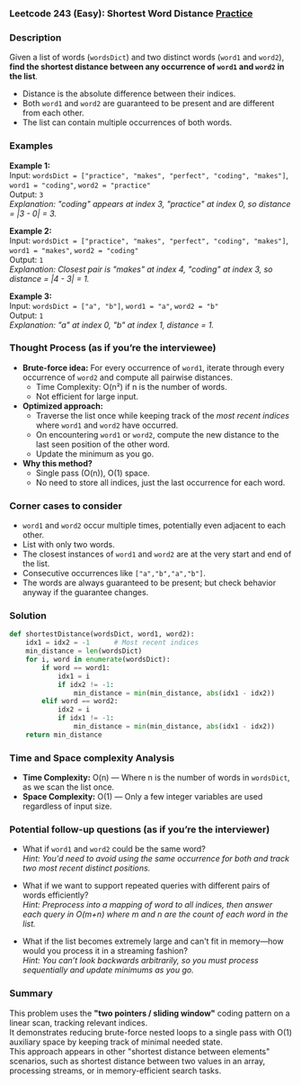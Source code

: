 ### Leetcode 243 (Easy): Shortest Word Distance [Practice](https://leetcode.com/problems/shortest-word-distance)

### Description  
Given a list of words (`wordsDict`) and two distinct words (`word1` and `word2`), **find the shortest distance between any occurrence of `word1` and `word2` in the list**.  
- Distance is the absolute difference between their indices.
- Both `word1` and `word2` are guaranteed to be present and are different from each other.
- The list can contain multiple occurrences of both words.

### Examples  

**Example 1:**  
Input: `wordsDict = ["practice", "makes", "perfect", "coding", "makes"]`, `word1 = "coding"`, `word2 = "practice"`  
Output: `3`  
*Explanation: "coding" appears at index 3, "practice" at index 0, so distance = |3 - 0| = 3.*

**Example 2:**  
Input: `wordsDict = ["practice", "makes", "perfect", "coding", "makes"]`, `word1 = "makes"`, `word2 = "coding"`  
Output: `1`  
*Explanation: Closest pair is "makes" at index 4, "coding" at index 3, so distance = |4 - 3| = 1.*

**Example 3:**  
Input: `wordsDict = ["a", "b"]`, `word1 = "a"`, `word2 = "b"`  
Output: `1`  
*Explanation: "a" at index 0, "b" at index 1, distance = 1.*

### Thought Process (as if you’re the interviewee)  

- **Brute-force idea:** For every occurrence of `word1`, iterate through every occurrence of `word2` and compute all pairwise distances.  
  - Time Complexity: O(n²) if n is the number of words.  
  - Not efficient for large input.
- **Optimized approach:**  
  - Traverse the list once while keeping track of the *most recent indices* where `word1` and `word2` have occurred.
  - On encountering `word1` or `word2`, compute the new distance to the last seen position of the other word.
  - Update the minimum as you go.
- **Why this method?**  
  - Single pass (O(n)), O(1) space.  
  - No need to store all indices, just the last occurrence for each word.

### Corner cases to consider  
- `word1` and `word2` occur multiple times, potentially even adjacent to each other.
- List with only two words.
- The closest instances of `word1` and `word2` are at the very start and end of the list.
- Consecutive occurrences like `["a","b","a","b"]`.
- The words are always guaranteed to be present; but check behavior anyway if the guarantee changes.

### Solution

```python
def shortestDistance(wordsDict, word1, word2):
    idx1 = idx2 = -1      # Most recent indices
    min_distance = len(wordsDict)
    for i, word in enumerate(wordsDict):
        if word == word1:
            idx1 = i
            if idx2 != -1:
                min_distance = min(min_distance, abs(idx1 - idx2))
        elif word == word2:
            idx2 = i
            if idx1 != -1:
                min_distance = min(min_distance, abs(idx1 - idx2))
    return min_distance
```

### Time and Space complexity Analysis  

- **Time Complexity:** O(n) — Where n is the number of words in `wordsDict`, as we scan the list once.
- **Space Complexity:** O(1) — Only a few integer variables are used regardless of input size.

### Potential follow-up questions (as if you’re the interviewer)  

- What if `word1` and `word2` could be the same word?  
  *Hint: You'd need to avoid using the same occurrence for both and track two most recent distinct positions.*

- What if we want to support repeated queries with different pairs of words efficiently?  
  *Hint: Preprocess into a mapping of word to all indices, then answer each query in O(m+n) where m and n are the count of each word in the list.*

- What if the list becomes extremely large and can't fit in memory—how would you process it in a streaming fashion?  
  *Hint: You can’t look backwards arbitrarily, so you must process sequentially and update minimums as you go.*

### Summary  
This problem uses the **"two pointers / sliding window"** coding pattern on a linear scan, tracking relevant indices.  
It demonstrates reducing brute-force nested loops to a single pass with O(1) auxiliary space by keeping track of minimal needed state.  
This approach appears in other "shortest distance between elements" scenarios, such as shortest distance between two values in an array, processing streams, or in memory-efficient search tasks.